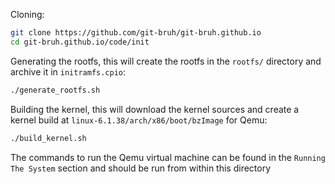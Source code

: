 Cloning:

```sh
git clone https://github.com/git-bruh/git-bruh.github.io
cd git-bruh.github.io/code/init
```

Generating the rootfs, this will create the rootfs in the `rootfs/` directory and archive it in `initramfs.cpio`:

```sh
./generate_rootfs.sh
```

Building the kernel, this will download the kernel sources and create a kernel build at `linux-6.1.38/arch/x86/boot/bzImage` for Qemu:

```sh
./build_kernel.sh
```

The commands to run the Qemu virtual machine can be found in the `Running The System` section and should be run from within this directory
